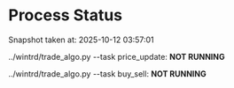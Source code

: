 # Process Status

Snapshot taken at: 2025-10-12 03:57:01

../wintrd/trade_algo.py --task price_update: **NOT RUNNING**

../wintrd/trade_algo.py --task buy_sell: **NOT RUNNING**

